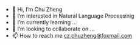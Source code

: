 - 👋 Hi, I’m Chu Zheng
- 👀 I’m interested in Natural Language Processinig
- 🌱 I’m currently learning ...
- 💞️ I’m looking to collaborate on ...
- 📫 How to reach me cz.chuzheng@foxmail.com

<!---
zchu-hit-scir/zchu-hit-scir is a ✨ special ✨ repository because its `README.md` (this file) appears on your GitHub profile.
You can click the Preview link to take a look at your changes.
--->
